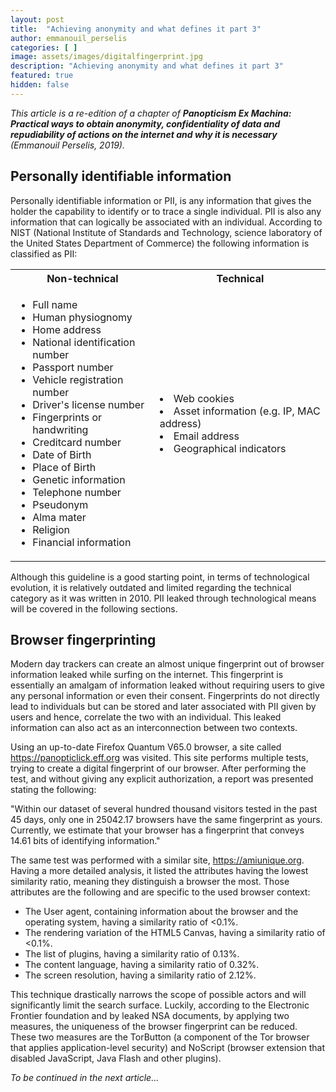 ```yaml
---
layout: post
title:  "Achieving anonymity and what defines it part 3"
author: emmanouil_perselis
categories: [ ]
image: assets/images/digitalfingerprint.jpg
description: "Achieving anonymity and what defines it part 3"
featured: true
hidden: false
---
```


*This article is a re-edition of a chapter of **Panopticism Ex Machina: Practical ways to obtain anonymity, confidentiality of data and repudiability of actions on the internet and why it is necessary** (Emmanouil Perselis, 2019).*

## Personally identifiable information

Personally identifiable information or PII, is any information that gives the holder the capability to identify or to trace a single individual. PII is also any information that can logically be associated with an individual. According to NIST (National Institute of Standards and Technology, science laboratory of the United States Department of Commerce) the following information is classified as PII:


<table>
<tr>
<th>Non-technical</th>
<th>Technical</th>
</tr>
<tr>
<td>
<ul>
<li>Full name</li>
<li>Human physiognomy</li>
<li>Home address</li>
<li>National identification number</li>
<li>Passport number</li>
<li>Vehicle registration number</li>
<li>Driver's license number</li>
<li>Fingerprints or handwriting</li>
<li>Creditcard number</li>
<li>Date of Birth</li>
<li>Place of Birth</li>
<li>Genetic information</li>
<li>Telephone number</li>
<li>Pseudonym</li>
<li>Alma mater</li>
<li>Religion</li>
<li>Financial information</li>
</ul>
</td>
<td>
<li>Web cookies</li>
<li>Asset information (e.g. IP, MAC address)</li>
<li>Email address</li>
<li>Geographical indicators</li>
</td>
</tr>
</table>

Although this guideline is a good starting point, in terms of technological evolution, it is relatively outdated and limited regarding the technical category as it was written in 2010. PII leaked through technological means will be covered in the following sections.

## Browser fingerprinting 

Modern day trackers can create an almost unique fingerprint out of browser information leaked while surfing on the internet. This fingerprint is essentially an amalgam of information leaked without requiring users to give any personal information or even their consent. Fingerprints do not directly lead to individuals but can be stored and later associated with PII given by users and hence, correlate the two with an individual. This leaked information can also act as an interconnection between two contexts.

Using an up-to-date Firefox Quantum V65.0 browser, a site called https://panopticlick.eff.org was visited. This site performs multiple tests, trying to create a digital fingerprint of our browser. After performing the test, and without giving any explicit authorization, a report was presented stating the following:

"Within our dataset of several hundred thousand visitors tested in the past 45 days, only one in 25042.17 browsers have the same fingerprint as yours. Currently, we estimate that your browser has a fingerprint that conveys 14.61 bits of identifying information."

The same test was performed with a similar site, https://amiunique.org. Having a more detailed analysis, it listed the attributes having the lowest similarity ratio, meaning they distinguish a browser the most. Those attributes are the following and are specific to the used browser context:
* The User agent, containing information about the browser and the operating system, having a similarity ratio of <0.1%.
* The rendering variation of the HTML5 Canvas, having a similarity ratio of <0.1%.
* The list of plugins, having a similarity ratio of 0.13%.
* The content language, having a similarity ratio of 0.32%.
* The screen resolution, having a similarity ratio of 2.12%.

This technique drastically narrows the scope of possible actors and will significantly limit the search surface. Luckily, according to the Electronic Frontier foundation and by leaked NSA documents, by applying two measures, the uniqueness of the browser fingerprint can be reduced. These two measures are the TorButton (a component of the Tor browser that applies application-level security) and NoScript (browser extension that disabled JavaScript, Java Flash and other plugins).

*To be continued in the next article...*